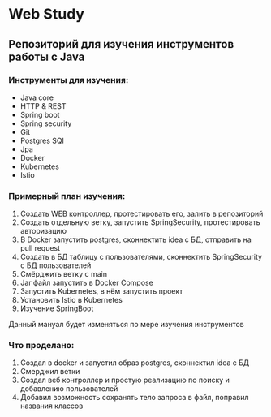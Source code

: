 # Web Study
## Репозиторий для изучения инструментов работы с Java 
### Инструменты для изучения:

* Java core
* HTTP & REST 
* Spring boot
* Spring security
* Git  
* Postgres SQl
* Jpa
* Docker
* Kubernetes
* Istio

### Примерный план изучения:
1. Создать WEB контроллер, протестировать его, залить в репозиторий
2. Создать отдельную ветку, запустить SpringSecurity, протестировать авторизацию
3. В Docker запустить postgres, сконнектить idea с БД, отправить на pull request
4. Создать в БД таблицу с пользователями, сконнектить SpringSecurity c БД пользователей
5. Смёрджить ветку с main
6. Jar файл запустить в Docker Compose
7. Запустить Kubernetes, в нём запустить проект
8. Установить Istio в Kubernetes
9. Изучение SpringBoot

Данный мануал будет изменяться по мере изучения инструментов

### Что проделано:
1. Создал в docker и запустил образ postgres, сконнектил idea с БД
2. Смерджил ветки 
3. Создал веб контроллер  и простую реализацию по поиску и добавлению пользователей
4. Добавил возможность сохранять тело запроса в файл, поправил названия классов